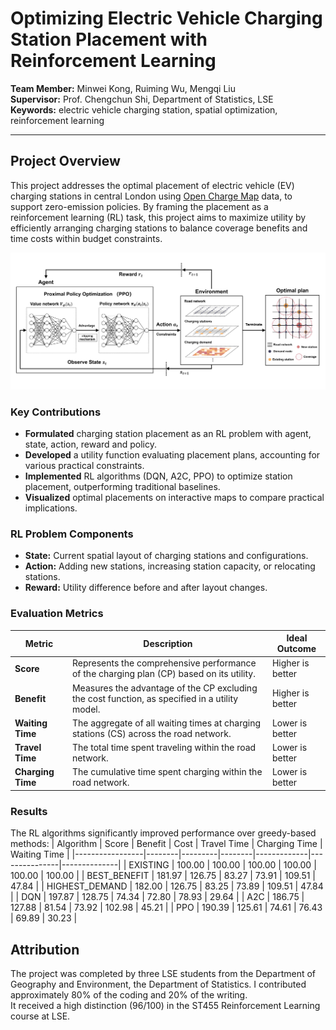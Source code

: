 # Optimizing Electric Vehicle Charging Station Placement with Reinforcement Learning

**Team Member:** Minwei Kong, Ruiming Wu, Mengqi Liu  
**Supervisor:** Prof. Chengchun Shi, Department of Statistics, LSE    
**Keywords:** electric vehicle charging station, spatial optimization, reinforcement learning 

---

## Project Overview
This project addresses the optimal placement of electric vehicle (EV) charging stations in central London using [Open Charge Map](https://map.openchargemap.io/#/search) data, to support zero-emission policies. By framing the placement as a reinforcement learning (RL) task, this project aims to maximize utility by efficiently arranging charging stations to balance coverage benefits and time costs within budget constraints.

![Project Framework](Framework.png)

### Key Contributions
- **Formulated** charging station placement as an RL problem with agent, state, action, reward and policy.
- **Developed** a utility function evaluating placement plans, accounting for various practical constraints.
- **Implemented** RL algorithms (DQN, A2C, PPO) to optimize station placement, outperforming traditional baselines.
- **Visualized** optimal placements on interactive maps to compare practical implications.

### RL Problem Components
- **State:** Current spatial layout of charging stations and configurations.
- **Action:** Adding new stations, increasing station capacity, or relocating stations.
- **Reward:** Utility difference before and after layout changes.

### Evaluation Metrics
| Metric         | Description                                                                                      | Ideal Outcome   |
|----------------|--------------------------------------------------------------------------------------------------|-----------------|
| **Score**      | Represents the comprehensive performance of the charging plan (CP) based on its utility.          | Higher is better|
| **Benefit**    | Measures the advantage of the CP excluding the cost function, as specified in a utility model.     | Higher is better|
| **Waiting Time**| The aggregate of all waiting times at charging stations (CS) across the road network.             | Lower is better |
| **Travel Time** | The total time spent traveling within the road network.                                           | Lower is better |
| **Charging Time**| The cumulative time spent charging within the road network.                                      | Lower is better |


### Results
The RL algorithms significantly improved performance over greedy-based methods:
| Algorithm       | Score  | Benefit | Cost   | Travel Time | Charging Time | Waiting Time |
|-----------------|--------|---------|--------|-------------|---------------|--------------|
| EXISTING        | 100.00 | 100.00  | 100.00 | 100.00      | 100.00        | 100.00       |
| BEST_BENEFIT    | 181.97 | 126.75  | 83.27  | 73.91       | 109.51        | 47.84        |
| HIGHEST_DEMAND  | 182.00 | 126.75  | 83.25  | 73.89       | 109.51        | 47.84        |
| DQN             | 197.87 | 128.75  | 74.34  | 72.80       | 78.93         | 29.64        |
| A2C             | 186.75 | 127.88  | 81.54  | 73.92       | 102.98        | 45.21        |
| PPO             | 190.39 | 125.61  | 74.61  | 76.43       | 69.89         | 30.23        |


## Attribution
The project was completed by three LSE students from the Department of Geography and Environment, the Department of Statistics. I contributed approximately 80% of the coding and 20% of the writing.     
It received a high distinction (96/100) in the ST455 Reinforcement Learning course at LSE.
